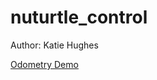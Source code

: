# nuturtle_control
Author: Katie Hughes



[Odometry Demo](https://user-images.githubusercontent.com/53623710/217080004-84421796-6e2b-43d6-bc5e-07333c32bd7e.mov)
